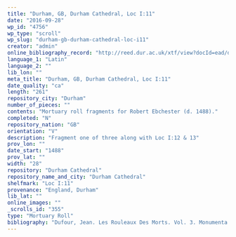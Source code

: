 ```yaml
---
title: "Durham, GB, Durham Cathedral, Loc I:11"
date: "2016-09-28"
wp_id: "4756"
wp_type: "scroll"
wp_slug: "durham-gb-durham-cathedral-loc-i11"
creator: "admin"
online_bibliography_record: "http://reed.dur.ac.uk/xtf/view?docId=ead/dcd/dcdlocel.xml#qxj-40"
language_1: "Latin"
language_2: ""
lib_lon: ""
meta_title: "Durham, GB, Durham Cathedral, Loc I:11"
date_quality: "ca"
length: "261"
repository_city: "Durham"
number_of_pieces: ""
contents: "Mortuary roll fragments for Robert Ebchester (d. 1488)."
completed: "N"
repository_nation: "GB"
orientation: "V"
description: "Fragment one of three along with Loc I:12 & 13"
prov_lon: ""
date_start: "1488"
prov_lat: ""
width: "28"
repository: "Durham Cathedral"
repository_name_and_city: "Durham Cathedral"
shelfmark: "Loc I:11"
provenance: "England, Durham"
lib_lat: ""
online_images: ""
_scrolls_id: "355"
type: "Mortuary Roll"
bibliography: "Dufour, Jean. Les Rouleaux Des Morts. Vol. 3. Monumenta Palaeographica Medii Aevi. Series Gallica. Turnhout: Brepols, 2009, no. 375.<br/> Raine, James, ed. The Obituary Roll of William Ebchester and John Burnby: Priors of Durham, with Notices of Similar Records Preserved at Durham. Durham, UK: George Andrews, 1856. p.51-53.<br/> Rollason, D.W. England and the Continent in the Tenth Century: Studies in Memory of Wilhelm Levison. Brepols: Turnhout, 2011, 215."
---
```



